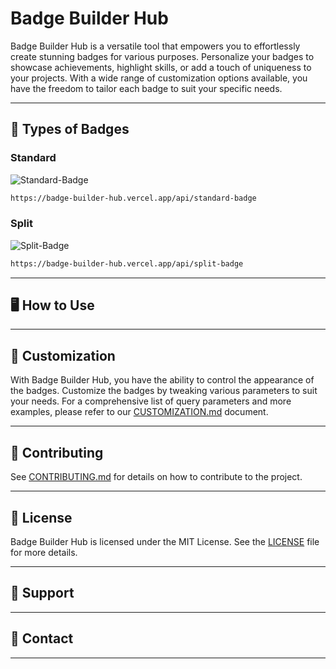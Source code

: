 # Badge Builder Hub
Badge Builder Hub is a versatile tool that empowers you to effortlessly create stunning badges for various purposes. Personalize your badges to showcase achievements, highlight skills, or add a touch of uniqueness to your projects. With a wide range of customization options available, you have the freedom to tailor each badge to suit your specific needs.

---

## 🏅 Types of Badges

### Standard

![Standard-Badge](https://badge-builder-hub.vercel.app/api/standard-badge)

```md
https://badge-builder-hub.vercel.app/api/standard-badge
```

### Split

![Split-Badge](https://badge-builder-hub.vercel.app/api/split-badge)

```md
https://badge-builder-hub.vercel.app/api/split-badge
```

---

## 🖥️ How to Use

---

## 🎨 Customization

With Badge Builder Hub, you have the ability to control the appearance of the badges. Customize the badges by tweaking various parameters to suit your needs. For a comprehensive list of query parameters and more examples, please refer to our [CUSTOMIZATION.md](https://github.com/robert-warneke/badge-builder-hub/blob/main/docs/CUSTOMIZATION.md) document.

---

## 🤝 Contributing

See [CONTRIBUTING.md](https://github.com/robert-warneke/badge-builder-hub/blob/main/CONTRIBUTING.md) for details on how to contribute to the project. 

---

## 📜 License

Badge Builder Hub is licensed under the MIT License. See the [LICENSE](https://github.com/robert-warneke/badge-builder-hub/blob/main/LICENSE) file for more details.

---

## 🚀 Support

---

## 💬 Contact

---